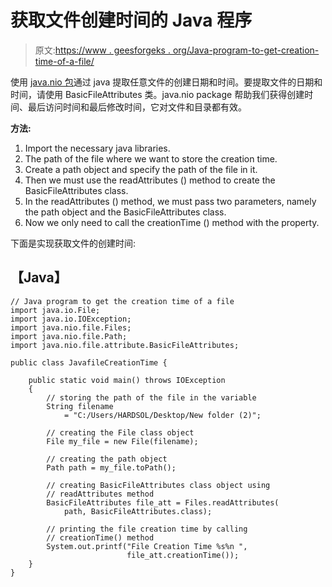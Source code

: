 # 获取文件创建时间的 Java 程序

> 原文:[https://www . geesforgeks . org/Java-program-to-get-creation-time-of-a-file/](https://www.geeksforgeeks.org/java-program-to-get-the-creation-time-of-a-file/)

使用 [java.nio 包](https://www.geeksforgeeks.org/introduction-to-java-nio-with-examples/)通过 java 提取任意文件的创建日期和时间。要提取文件的日期和时间，请使用 BasicFileAttributes 类。java.nio package 帮助我们获得创建时间、最后访问时间和最后修改时间，它对文件和目录都有效。

**方法:**

1.  Import the necessary java libraries.
2.  The path of the file where we want to store the creation time.
3.  Create a path object and specify the path of the file in it.
4.  Then we must use the readAttributes () method to create the BasicFileAttributes class.
5.  In the readAttributes () method, we must pass two parameters, namely the path object and the BasicFileAttributes class.
6.  Now we only need to call the creationTime () method with the property.

下面是实现获取文件的创建时间:

## 【Java】

```
// Java program to get the creation time of a file
import java.io.File;
import java.io.IOException;
import java.nio.file.Files;
import java.nio.file.Path;
import java.nio.file.attribute.BasicFileAttributes;

public class JavafileCreationTime {

    public static void main() throws IOException
    {
        // storing the path of the file in the variable
        String filename
            = "C:/Users/HARDSOL/Desktop/New folder (2)";

        // creating the File class object
        File my_file = new File(filename);

        // creating the path object
        Path path = my_file.toPath();

        // creating BasicFileAttributes class object using
        // readAttributes method
        BasicFileAttributes file_att = Files.readAttributes(
            path, BasicFileAttributes.class);

        // printing the file creation time by calling
        // creationTime() method
        System.out.printf("File Creation Time %s%n ",
                          file_att.creationTime());
    }
}
```